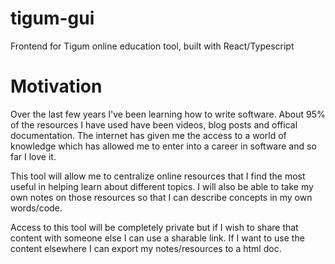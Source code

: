 # tigum-gui
Frontend for Tigum online education tool, built with React/Typescript


# Motivation
Over the last few years I've been learning how to write software. About 95% of the resources I have used have been videos, blog posts and offical documentation. The internet has given me the access to a world of knowledge which has allowed me to enter into a career in software and so far I love it.

This tool will allow me to centralize online resources that I find the most useful in helping learn about different topics. I will also be able to take my own notes on those resources so that I can describe concepts in my own words/code.

Access to this tool will be completely private but if I wish to share that content with someone else I can use a sharable link. If I want to use the content elsewhere I can export my notes/resources to a html doc.
